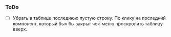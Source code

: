 ### ToDo

- [ ] Убрать в таблице последнюю пустую строку. По клику на последний компонент, который был бы закрыт чек-меню проскролить таблицу вверх.
